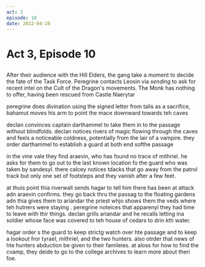 ```yaml
---
act: 3
episode: 10
date: 2022-04-28
---
```

# Act 3, Episode 10
## 
After their audience with the Hill Elders, the gang take a moment to decide the fate of the Task Force. Peregrine contacts Leosin via *sending* to ask for recent intel on the Cult of the Dragon's movements. The Monk has nothing to offer, having been rescued from Castle Naerytar 

peregrine does divination using the signed letter from talis as a sacrifice, bahamut moves his arm to point the mace downward towards teh caves

declan convinces captain darthammel to take them in to the passage without blindfolds. declan notices rivers of magic flowing through the caves and feels a noticeable coldness, potentially from the lair of a vampire. they order darthammel to establish a guard at both end softhe passage

in the vine vale they find araevin, who has found no trace of mithriel. he asks for them to go out to the last known location fo the guard who was taken by sandesyl. there calcey notices tdacks that go away from the patrol track but only one set of footsteps and they vanish after a few feet.

at thuis point thia riverwall sends hagar to tell him there has been at attack adn araevin confirms. they go back thru the passag to the floating gardens adn thia gives them to ariandar the priest whjo shows them the veds where teh hutners were staying . peregrine noteices that apparenyl they had time to leave with thir things. declan grills ariandar and he recalls letting ina soldier whose face was covered to teh house of cedars to drin kth water.

hagar order s the guard to keep strictg watch over hte passage and to keep a lookout fror tyrael, mithriel, and the two hunters. also otrder that news of hte hunters abduction be given to their famileies. at aloss for how to find the cvamp, they deide to go to the college archives to learn more about theri foe.


